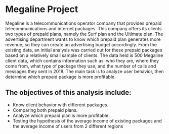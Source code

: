 # Megaline Project
Megaline is a telecommunications operator company that provides prepaid telecommunications and internet packages. This company offers its clients two types of prepaid plans, namely the Surf plan and the Ultimate plan. The advertising department wants to know which prepaid plan generates more revenue, so they can create an advertising budget accordingly. From the existing data, an initial analysis was carried out for these prepaid packages based on a relatively small sample of clients. The data held is 500 Megaline client data, which contains information such as: who they are, where they come from, what type of package they use, and the number of calls and messages they sent in 2018. The main task is to analyze user behavior, then determine which prepaid package is more profitable.

## The objectives of this analysis include:
- Know client behavior with different packages.
- Comparing both prepaid plans.
- Analyze which prepaid plan is more profitable.
- Testing the hypothesis of the average income of existing packages and the average income of users from 2 different regions

